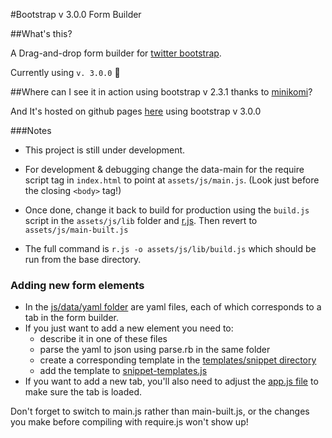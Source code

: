 #Bootstrap v 3.0.0 Form Builder

##What's this?

A Drag-and-drop form builder for [twitter bootstrap](http://getbootstrap.com/). 

Currently using `v. 3.0.0` :dolphin:

##Where can I see it in action using bootstrap v 2.3.1 thanks to [minikomi](https://github.com/minikomi/Bootstrap-Form-Builder/)?

And It's hosted on github pages [here](http://ihabsoliman.github.io/Bootstrap-Form-Builder) using bootstrap v 3.0.0

###Notes

* This project is still under development.

* For development & debugging change the data-main for the require script tag in `index.html` 
  to point at `assets/js/main.js`. (Look just before the closing `<body>` tag!)

* Once done, change it back to  build for production using the `build.js` script in the `assets/js/lib`
  folder and [r.js](https://github.com/jrburke/r.js/). Then revert to `assets/js/main-built.js`

* The full command is `r.js -o assets/js/lib/build.js` which should be run from the base directory.

### Adding new form elements

* In the [js/data/yaml folder](https://github.com/minikomi/Bootstrap-Form-Builder/tree/gh-pages/assets/js/data/yaml) are yaml files, each of which corresponds to a tab in the form builder.
* If you just want to add a new element you need to:
  - describe it in one of these files
  - parse the yaml to json using parse.rb in the same folder
  - create a corresponding template in the [templates/snippet directory](https://github.com/minikomi/Bootstrap-Form-Builder/tree/gh-pages/assets/js/templates/snippet)
  - add the template to [snippet-templates.js](https://github.com/minikomi/Bootstrap-Form-Builder/blob/gh-pages/assets/js/templates/snippet/snippet-templates.js)
* If you want to add a new tab, you'll also need to adjust the [app.js file](https://github.com/minikomi/Bootstrap-Form-Builder/blob/gh-pages/assets/js/app.js) to make sure the tab is loaded.

Don't forget to switch to main.js rather than main-built.js, or the changes you make before compiling with require.js won't show up!
